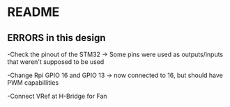 # README
## ERRORS in this design

-Check the pinout of the STM32 -> Some pins were used as outputs/inputs that weren't supposed to be used

-Change Rpi GPIO 16 and GPIO 13 -> now connected to 16, but should have PWM capabillities

-Connect VRef at H-Bridge for Fan
